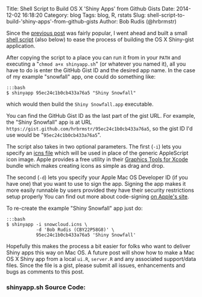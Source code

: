 Title: Shell Script to Build OS X 'Shiny Apps' from Github Gists
Date: 2014-12-02 16:18:20
Category: blog
Tags: blog, R, rstats
Slug: shell-script-to-build-'shiny-apps'-from-github-gists
Author: Bob Rudis (@hrbrmstr)

Since the [previous post](http://datadrivensecurity.info/blog/posts/2014/Nov/os-x-yosemite-r-apps/) was fairly popular, I went ahead and built a small [shell script](https://gist.github.com/hrbrmstr/90d7f303fccca46ef846) (also below) to ease the process of building the OS X Shiny-gist application.

After copying the script to a place you can run it from in your `PATH` and executing a "`chmod a+x shinyapp.sh`" (or whatever you named it), all you have to do is enter the GitHub Gist ID and the desired app name. In the case of my example "snowfall" app, one could do something like:

    :::bash
    $ shinyapp 95ec24c1b0cb433a76a5 "Shiny Snowfall"

which would then build the `Shiny Snowfall.app` executable.

You can find the GitHub Gist ID as the last part of the gist URL. For example, the "Shiny Snowfall" app is at URL `https://gist.github.com/hrbrmstr/95ec24c1b0cb433a76a5`, so the gist ID I'd use would be "`95ec24c1b0cb433a76a5`".

The script also takes in two optional parameters. The first (`-i`) lets you specify an [icns file](http://en.wikipedia.org/wiki/Apple_Icon_Image_format) which will be used in place of the generic AppleScript icon image. Apple provides a free utility in their [Graphics Tools for Xcode](https://developer.apple.com/downloads/index.action) bundle which makes creating icons as simple as drag and drop. 

The second (`-d`) lets you specify your Apple Mac OS Developer ID (if you have one) that you want to use to sign the app. Signing the app makes it more easily runnable by users provided they have their security restrictions setup properly You can find out more about code-signing [on Apple's site](https://developer.apple.com/library/mac/documentation/Security/Conceptual/CodeSigningGuide/Introduction/Introduction.html).

To re-create the example "Shiny Snowfall" app just do:

    :::bash
    $ shinyapp -i snowcloud.icns \
               -d 'Bob Rudis (CBY22P58G8)' \
               95ec24c1b0cb433a76a5 'Shiny Snowfall'

Hopefully this makes the process a bit easier for folks who want to deliver Shiny apps this way on Mac OS. A future post will show how to make a Mac OS X Shiny app from a local `ui.R`, `server.R` and any associated support/data files. Since the file is a gist, please submit all issues, enhancements and bugs as comments to this post.

### shinyapp.sh Source Code:
<script src="https://gist.github.com/hrbrmstr/90d7f303fccca46ef846.js"></script>